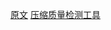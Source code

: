 [原文](https://medium.com/@duhroach/how-png-works-f1174e3cc7b7)
[压缩质量检测工具](https://encode.ru/threads/1725-pngthermal-pseudo-thermal-view-of-PNG-compression-efficiency)
